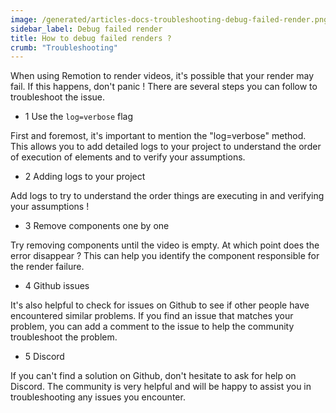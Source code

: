 ```yaml
---
image: /generated/articles-docs-troubleshooting-debug-failed-render.png
sidebar_label: Debug failed render
title: How to debug failed renders ?
crumb: "Troubleshooting"
---
```


When using Remotion to render videos, it's possible that your render may fail. If this happens, don't panic ! There are several steps you can follow to troubleshoot the issue.

- <Step>1</Step> Use the `log=verbose` flag
  
First and foremost, it's important to mention the "log=verbose" method. This allows you to add detailed logs to your project to understand the order of execution of elements and to verify your assumptions.

- <Step>2</Step> Adding logs to your project

Add logs to try to understand the order things are executing in and verifying your assumptions !

- <Step>3</Step> Remove components one by one

Try removing components until the video is empty. At which point does the error disappear ? This can help you identify the component responsible for the render failure.

- <Step>4</Step> Github issues

It's also helpful to check for issues on Github to see if other people have encountered similar problems. If you find an issue that matches your problem, you can add a comment to the issue to help the community troubleshoot the problem.

- <Step>5</Step> Discord

If you can't find a solution on Github, don't hesitate to ask for help on Discord. The community is very helpful and will be happy to assist you in troubleshooting any issues you encounter.